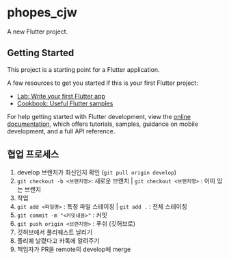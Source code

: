 # phopes_cjw

A new Flutter project.

## Getting Started

This project is a starting point for a Flutter application.

A few resources to get you started if this is your first Flutter project:

- [Lab: Write your first Flutter app](https://docs.flutter.dev/get-started/codelab)
- [Cookbook: Useful Flutter samples](https://docs.flutter.dev/cookbook)

For help getting started with Flutter development, view the
[online documentation](https://docs.flutter.dev/), which offers tutorials,
samples, guidance on mobile development, and a full API reference.

## 협업 프로세스

1. develop 브랜치가 최신인지 확인 (`git pull origin develop`)
2. `git checkout -b <브랜치명>`: 새로운 브랜치 | `git checkout <브랜치명>` : 이미 있는 브랜치
3. 작업
4. `git add <파일명>` : 특정 파일 스테이징 | `git add .` : 전체 스테이징
5. `git commit -m "<커밋내용>"` : 커밋
6. `git push origin <브랜치명>` : 푸쉬 (깃허브로)
7. 깃허브에서 풀리퀘스트 날리기
8. 풀리퀘 날렸다고 카톡에 알려주기
9. 책임자가 PR을 remote의 develop에 merge
